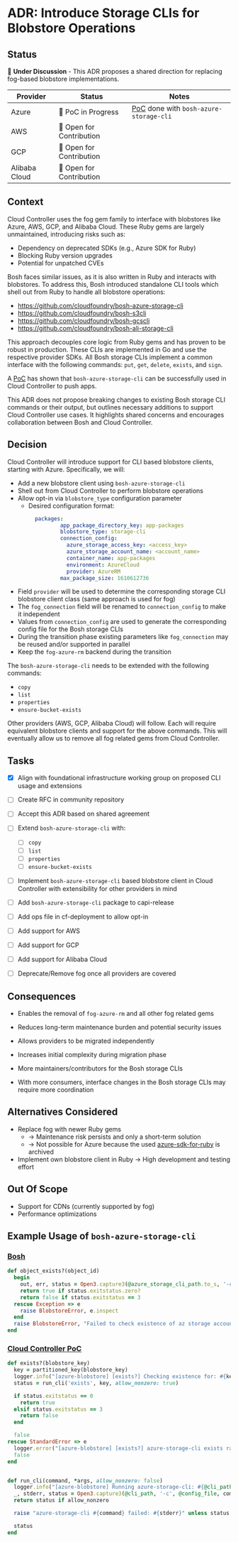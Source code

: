 # ADR: Introduce Storage CLIs for Blobstore Operations

## Status

🔄 **Under Discussion** - This ADR proposes a shared direction for replacing fog-based blobstore implementations.

| Provider     | Status                    | Notes                                                                                                   |
|--------------|---------------------------|---------------------------------------------------------------------------------------------------------|
| Azure        | 🚧 PoC in Progress        | [PoC](https://github.com/cloudfoundry/cloud_controller_ng/pull/4397) done with `bosh-azure-storage-cli` |
| AWS          | 🧭 Open for Contribution  |                                                                                                         |
| GCP          | 🧭 Open for Contribution  |                                                                                                         |
| Alibaba Cloud| 🧭 Open for Contribution  |                                                                                                         |


## Context

Cloud Controller uses the fog gem family to interface with blobstores like Azure, AWS, GCP, and Alibaba Cloud.
These Ruby gems are largely unmaintained, introducing risks such as:
* Dependency on deprecated SDKs (e.g., Azure SDK for Ruby)
* Blocking Ruby version upgrades
* Potential for unpatched CVEs

Bosh faces similar issues, as it is also written in Ruby and interacts with blobstores. To address this, Bosh introduced standalone CLI tools which shell out from Ruby to handle all blobstore operations:
- https://github.com/cloudfoundry/bosh-azure-storage-cli
- https://github.com/cloudfoundry/bosh-s3cli
- https://github.com/cloudfoundry/bosh-gcscli
- https://github.com/cloudfoundry/bosh-ali-storage-cli

This approach decouples core logic from Ruby gems and has proven to be robust in production.
These CLIs are implemented in Go and use the respective provider SDKs.
All Bosh storage CLIs implement a common interface with the following commands: `put`, `get`, `delete`, `exists`, and `sign`.

A [PoC](https://github.com/cloudfoundry/cloud_controller_ng/pull/4397) has shown that `bosh-azure-storage-cli` can be successfully used in Cloud Controller to push apps.

This ADR does not propose breaking changes to existing Bosh storage CLI commands or their output, but outlines necessary additions to support Cloud Controller use cases. It highlights shared concerns and encourages collaboration between Bosh and Cloud Controller.

## Decision

Cloud Controller will introduce support for CLI based blobstore clients, starting with Azure.
Specifically, we will:
* Add a new blobstore client using `bosh-azure-storage-cli`
* Shell out from Cloud Controller to perform blobstore operations
* Allow opt-in via `blobstore_type` configuration parameter
  * Desired configuration format:
    ```YAML
      packages:
              app_package_directory_key: app-packages
              blobstore_type: storage-cli
              connection_config:
                azure_storage_access_key: <access_key>
                azure_storage_account_name: <account_name>
                container_name: app-packages
                environment: AzureCloud
                provider: AzureRM
              max_package_size: 1610612736
    ```
* Field `provider` will be used to determine the corresponding storage CLI blobstore client class (same approach is used for fog)
* The `fog_connection` field will be renamed to `connection_config` to make it independent
* Values from `connection_config` are used to generate the corresponding config file for the Bosh storage CLIs
* During the transition phase existing parameters like `fog_connection` may be reused and/or supported in parallel    
* Keep the `fog-azure-rm` backend during the transition

The `bosh-azure-storage-cli` needs to be extended with the following commands:
* `copy`
* `list`
* `properties`
* `ensure-bucket-exists`

Other providers (AWS, GCP, Alibaba Cloud) will follow. Each will require equivalent blobstore clients and support for the above commands.
This will eventually allow us to remove all fog related gems from Cloud Controller.

## Tasks

- [x] Align with foundational infrastructure working group on proposed CLI usage and extensions
- [ ] Create RFC in community repository
- [ ] Accept this ADR based on shared agreement
- [ ] Extend `bosh-azure-storage-cli` with:
  - [ ] `copy`
  - [ ] `list`
  - [ ] `properties`
  - [ ] `ensure-bucket-exists`
- [ ] Implement `bosh-azure-storage-cli` based blobstore client in Cloud Controller with extensibility for other providers in mind
- [ ] Add `bosh-azure-storage-cli` package to capi-release
- [ ] Add ops file in cf-deployment to allow opt-in
- [ ] Add support for AWS
- [ ] Add support for GCP
- [ ] Add support for Alibaba Cloud
- [ ] Deprecate/Remove fog once all providers are covered


## Consequences

* Enables the removal of `fog-azure-rm` and all other fog related gems
* Reduces long-term maintenance burden and potential security issues
* Allows providers to be migrated independently
* Increases initial complexity during migration phase
* More maintainers/contributors for the Bosh storage CLIs


* With more consumers, interface changes in the Bosh storage CLIs may require more coordination

## Alternatives Considered

* Replace fog with newer Ruby gems
  *  → Maintenance risk persists and only a short-term solution
  *  → Not possible for Azure because the used [azure-sdk-for-ruby](https://github.com/Azure/azure-sdk-for-ruby) is archived
* Implement own blobstore client in Ruby → High development and testing effort


## Out Of Scope

* Support for CDNs (currently supported by fog)
* Performance optimizations 

## Example Usage of `bosh-azure-storage-cli`

### [Bosh](https://github.com/cloudfoundry/bosh/blob/main/src/bosh-director/lib/bosh/director/blobstore/azurestoragecli_blobstore_client.rb)
```Ruby
def object_exists?(object_id)
  begin
    out, err, status = Open3.capture3(@azure_storage_cli_path.to_s, '-c', @config_file.to_s, 'exists', object_id.to_s)
    return true if status.exitstatus.zero?
    return false if status.exitstatus == 3
  rescue Exception => e
    raise BlobstoreError, e.inspect
  end
  raise BlobstoreError, "Failed to check existence of az storage account object, code #{status.exitstatus}, output: '#{out}', error: '#{err}'" unless status.success?
end
```

### [Cloud Controller PoC](https://github.com/cloudfoundry/cloud_controller_ng/pull/4397)
```Ruby
def exists?(blobstore_key)
  key = partitioned_key(blobstore_key)
  logger.info("[azure-blobstore] [exists?] Checking existence for: #{key}")
  status = run_cli('exists', key, allow_nonzero: true)

  if status.exitstatus == 0
    return true
  elsif status.exitstatus == 3
    return false
  end

  false
rescue StandardError => e
  logger.error("[azure-blobstore] [exists?] azure-storage-cli exists raised error: #{e.message} for #{key}")
  false
end


def run_cli(command, *args, allow_nonzero: false)
  logger.info("[azure-blobstore] Running azure-storage-cli: #{@cli_path} -c #{@config_file} #{command} #{args.join(' ')}")
  _, stderr, status = Open3.capture3(@cli_path, '-c', @config_file, command, *args)
  return status if allow_nonzero

  raise "azure-storage-cli #{command} failed: #{stderr}" unless status.success?

  status
end
```
